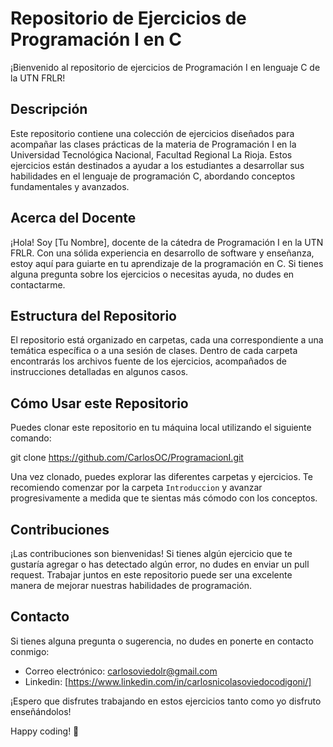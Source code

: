 # Repositorio de Ejercicios de Programación I en C

¡Bienvenido al repositorio de ejercicios de Programación I en lenguaje C de la UTN FRLR!

## Descripción

Este repositorio contiene una colección de ejercicios diseñados para acompañar las clases prácticas de la materia de Programación I en la Universidad Tecnológica Nacional, Facultad Regional La Rioja. Estos ejercicios están destinados a ayudar a los estudiantes a desarrollar sus habilidades en el lenguaje de programación C, abordando conceptos fundamentales y avanzados.

## Acerca del Docente

¡Hola! Soy [Tu Nombre], docente de la cátedra de Programación I en la UTN FRLR. Con una sólida experiencia en desarrollo de software y enseñanza, estoy aquí para guiarte en tu aprendizaje de la programación en C. Si tienes alguna pregunta sobre los ejercicios o necesitas ayuda, no dudes en contactarme.

## Estructura del Repositorio

El repositorio está organizado en carpetas, cada una correspondiente a una temática específica o a una sesión de clases. Dentro de cada carpeta encontrarás los archivos fuente de los ejercicios, acompañados de instrucciones detalladas en algunos casos.

## Cómo Usar este Repositorio

Puedes clonar este repositorio en tu máquina local utilizando el siguiente comando:

git clone https://github.com/CarlosOC/ProgramacionI.git

Una vez clonado, puedes explorar las diferentes carpetas y ejercicios. Te recomiendo comenzar por la carpeta `Introduccion` y avanzar progresivamente a medida que te sientas más cómodo con los conceptos.

## Contribuciones

¡Las contribuciones son bienvenidas! Si tienes algún ejercicio que te gustaría agregar o has detectado algún error, no dudes en enviar un pull request. Trabajar juntos en este repositorio puede ser una excelente manera de mejorar nuestras habilidades de programación.

## Contacto

Si tienes alguna pregunta o sugerencia, no dudes en ponerte en contacto conmigo:

- Correo electrónico: carlosoviedolr@gmail.com
- Linkedin: [https://www.linkedin.com/in/carlosnicolasoviedocodigoni/]

¡Espero que disfrutes trabajando en estos ejercicios tanto como yo disfruto enseñándolos!

Happy coding! 🚀
